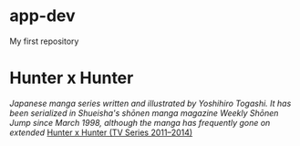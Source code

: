 # app-dev
My first repository
# Hunter x Hunter 
*Japanese manga series written and illustrated by Yoshihiro Togashi. It has been serialized in Shueisha's shōnen manga magazine Weekly Shōnen Jump since March 1998, although the manga has frequently gone on extended*
[Hunter x Hunter (TV Series 2011–2014)](https://www.imdb.com/title/tt2098220/)
